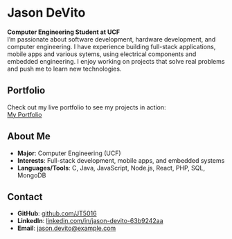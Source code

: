 # Jason DeVito

**Computer Engineering Student at UCF**  
I’m passionate about software development, hardware development, and computer engineering. I have experience building full-stack applications, mobile apps and various sytems, using electrical components and embedded engineering. I enjoy working on projects that solve real problems and push me to learn new technologies. 

## Portfolio
Check out my live portfolio to see my projects in action:  
[My Portfolio](https://jt5016.github.io/jasondevito-portfolio.github.io)

## About Me
- **Major**: Computer Engineering (UCF)
- **Interests**: Full-stack development, mobile apps, and embedded systems
- **Languages/Tools**: C, Java, JavaScript, Node.js, React, PHP, SQL, MongoDB

## Contact
- **GitHub**: [github.com/JT5016](https://github.com/JT5016)
- **LinkedIn**: [linkedin.com/in/jason-devito-63b9242aa](https://www.linkedin.com/in/jason-devito-63b9242aa)
- **Email**: jason.devito@example.com
